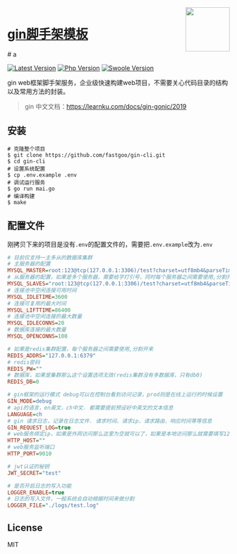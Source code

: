 
<img align="right" width="100" src="https://resource.fastgoo.net/go.png"/>

<h1 align="left"><a href="javascript:">gin脚手架模板</a></h1>
# a

[![Latest Version](https://img.shields.io/badge/release-v1.0.0-green.svg?maxAge=2592000)](https://github.com/fastgoo/AsyncHttpClient/releases)
[![Php Version](https://img.shields.io/badge/php-%3E=7.0-brightgreen.svg?maxAge=2592000)](https://secure.php.net/)
[![Swoole Version](https://img.shields.io/badge/swoole-%3E=1.9-brightgreen.svg?maxAge=2592000)](https://github.com/swoole/swoole-src)

gin web框架脚手架服务，企业级快速构建web项目，不需要关心代码目录的结构以及常用方法的封装。

> gin 中文文档：https://learnku.com/docs/gin-gonic/2019


## 安装

```shell
# 克隆整个项目
$ git clone https://github.com/fastgoo/gin-cli.git
$ cd gin-cli
# 设置系统配置
$ cp .env.example .env
# 调试运行服务
$ go run mai.go
# 编译构建
$ make
```

## 配置文件
刚拷贝下来的项目是没有`.env`的配置文件的，需要把`.env.example`改为`.env`
```ini
# 目前仅支持一主多从的数据库集群
# 主服务器的配置
MYSQL_MASTER=root:123@tcp(127.0.0.1:3306)/test?charset=utf8mb4&parseTime=True&loc=Local
# 从服务器的配置，如果是多个服务器，需要给字打引号，同时每个服务器之间需要使用,分割开来
MYSQL_SLAVES="root:123@tcp(127.0.0.1:3306)/test?charset=utf8mb4&parseTime=True&loc=Local,root:123@tcp(127.0.0.1:3306)/test?charset=utf8mb4&parseTime=True&loc=Local"
# 连接池中空闲连接可用时间
MYSQL_IDLETIME=3600
# 连接可复用的最大时间
MYSQL_LIFTTIME=86400
# 连接池中空闲连接的最大数量
MYSQL_IDLECONNS=20
# 数据库连接的最大数量
MYSQL_OPENCONNS=100

# 如果是redis集群配置，每个服务器之间需要使用,分割开来
REDIS_ADDRS="127.0.0.1:6379"
# redis密码
REDIS_PW=""
# 数据库，如果是集群那么这个设置选项无效(redis集群没有多数据库，只有db0)
REDIS_DB=0

# gin框架的运行模式 debug可以在控制台看到访问记录，prod则是在线上运行的时候设置 
GIN_MODE=debug
# api的语言，en英文，ch中文. 都需要提前预设好中英文的文本信息
LANGUAGE=ch
# gin 请求日志，记录在日志文件. 请求时间、请求ip、请求路由、响应时间等等信息
GIN_REQUEST_LOG=true
# web服务绑定ip，如果是外网访问那么这里为空就可以了，如果是本地访问那么就需要填写127.0.0.1
HTTP_HOST=""
# web服务监听端口
HTTP_PORT=9010

# jwt认证的秘钥
JWT_SECRET="test"

# 是否开启日志的写入功能
LOGGER_ENABLE=true
# 日志的写入文件，一般系统会自动根据时间来做分割
LOGGER_FILE="./logs/test.log"

```



## License

MIT

